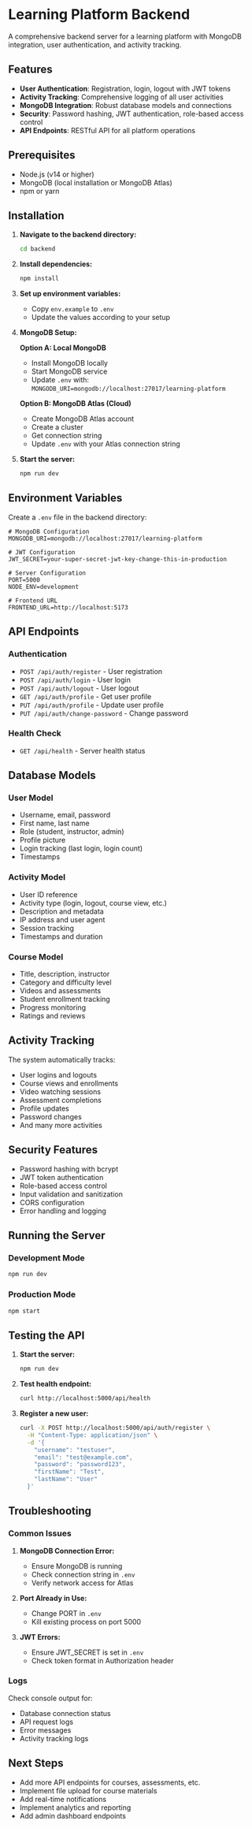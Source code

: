# Learning Platform Backend

A comprehensive backend server for a learning platform with MongoDB integration, user authentication, and activity tracking.

## Features

- **User Authentication**: Registration, login, logout with JWT tokens
- **Activity Tracking**: Comprehensive logging of all user activities
- **MongoDB Integration**: Robust database models and connections
- **Security**: Password hashing, JWT authentication, role-based access control
- **API Endpoints**: RESTful API for all platform operations

## Prerequisites

- Node.js (v14 or higher)
- MongoDB (local installation or MongoDB Atlas)
- npm or yarn

## Installation

1. **Navigate to the backend directory:**
   ```bash
   cd backend
   ```

2. **Install dependencies:**
   ```bash
   npm install
   ```

3. **Set up environment variables:**
   - Copy `env.example` to `.env`
   - Update the values according to your setup

4. **MongoDB Setup:**
   
   **Option A: Local MongoDB**
   - Install MongoDB locally
   - Start MongoDB service
   - Update `.env` with: `MONGODB_URI=mongodb://localhost:27017/learning-platform`

   **Option B: MongoDB Atlas (Cloud)**
   - Create MongoDB Atlas account
   - Create a cluster
   - Get connection string
   - Update `.env` with your Atlas connection string

5. **Start the server:**
   ```bash
   npm run dev
   ```

## Environment Variables

Create a `.env` file in the backend directory:

```env
# MongoDB Configuration
MONGODB_URI=mongodb://localhost:27017/learning-platform

# JWT Configuration
JWT_SECRET=your-super-secret-jwt-key-change-this-in-production

# Server Configuration
PORT=5000
NODE_ENV=development

# Frontend URL
FRONTEND_URL=http://localhost:5173
```

## API Endpoints

### Authentication
- `POST /api/auth/register` - User registration
- `POST /api/auth/login` - User login
- `POST /api/auth/logout` - User logout
- `GET /api/auth/profile` - Get user profile
- `PUT /api/auth/profile` - Update user profile
- `PUT /api/auth/change-password` - Change password

### Health Check
- `GET /api/health` - Server health status

## Database Models

### User Model
- Username, email, password
- First name, last name
- Role (student, instructor, admin)
- Profile picture
- Login tracking (last login, login count)
- Timestamps

### Activity Model
- User ID reference
- Activity type (login, logout, course view, etc.)
- Description and metadata
- IP address and user agent
- Session tracking
- Timestamps and duration

### Course Model
- Title, description, instructor
- Category and difficulty level
- Videos and assessments
- Student enrollment tracking
- Progress monitoring
- Ratings and reviews

## Activity Tracking

The system automatically tracks:
- User logins and logouts
- Course views and enrollments
- Video watching sessions
- Assessment completions
- Profile updates
- Password changes
- And many more activities

## Security Features

- Password hashing with bcrypt
- JWT token authentication
- Role-based access control
- Input validation and sanitization
- CORS configuration
- Error handling and logging

## Running the Server

### Development Mode
```bash
npm run dev
```

### Production Mode
```bash
npm start
```

## Testing the API

1. **Start the server:**
   ```bash
   npm run dev
   ```

2. **Test health endpoint:**
   ```bash
   curl http://localhost:5000/api/health
   ```

3. **Register a new user:**
   ```bash
   curl -X POST http://localhost:5000/api/auth/register \
     -H "Content-Type: application/json" \
     -d '{
       "username": "testuser",
       "email": "test@example.com",
       "password": "password123",
       "firstName": "Test",
       "lastName": "User"
     }'
   ```

## Troubleshooting

### Common Issues

1. **MongoDB Connection Error:**
   - Ensure MongoDB is running
   - Check connection string in `.env`
   - Verify network access for Atlas

2. **Port Already in Use:**
   - Change PORT in `.env`
   - Kill existing process on port 5000

3. **JWT Errors:**
   - Ensure JWT_SECRET is set in `.env`
   - Check token format in Authorization header

### Logs

Check console output for:
- Database connection status
- API request logs
- Error messages
- Activity tracking logs

## Next Steps

- Add more API endpoints for courses, assessments, etc.
- Implement file upload for course materials
- Add real-time notifications
- Implement analytics and reporting
- Add admin dashboard endpoints
